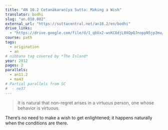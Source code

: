 ```yaml
---
title: "AN 10.2 Cetanākaraṇīya Sutta: Making a Wish"
translator: bodhi
slug: "an.010.002"
external_url: "https://suttacentral.net/an10.2/en/bodhi"
drive_links:
  - "https://drive.google.com/file/d/1_qbVx2-wsKC8djL0XQpQJnoppN5jp3mu/view?usp=drivesdk"
course: path
tags:
  - origination
  - an
# nibbana tag covered by *The Island*
year: 2012
pages: 2
parallels:
  - an11.2
  - ma43
# Partial parallels from SC
#  - ne37
---
```


> It is natural that non-regret arises in a virtuous person, one whose behavior is virtuous.

There’s no need to make a wish to get enlightened; it happens naturally when the conditions are there.
